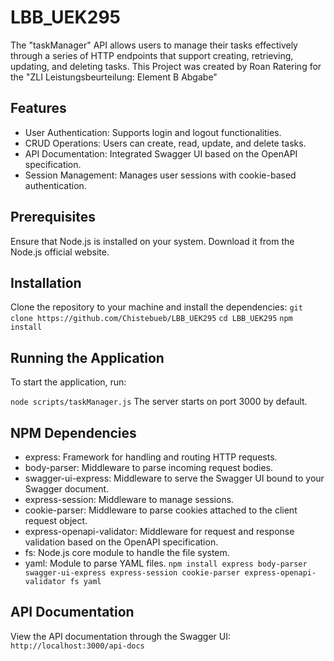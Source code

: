 # LBB_UEK295
The "taskManager" API allows users to manage their tasks effectively through a series of HTTP endpoints that support creating, retrieving, updating, and deleting tasks. This Project was created by Roan Ratering for the "ZLI Leistungsbeurteilung: Element B Abgabe"
## Features
+ User Authentication: Supports login and logout functionalities.
+ CRUD Operations: Users can create, read, update, and delete tasks.
+ API Documentation: Integrated Swagger UI based on the OpenAPI specification.
+ Session Management: Manages user sessions with cookie-based authentication.
## Prerequisites
Ensure that Node.js is installed on your system. Download it from the Node.js official website.
## Installation
Clone the repository to your machine and install the dependencies:
```git clone https://github.com/Chistebueb/LBB_UEK295```
```cd LBB_UEK295```
```npm install```
## Running the Application
To start the application, run:

```node scripts/taskManager.js```
The server starts on port 3000 by default.

## NPM Dependencies
+ express: Framework for handling and routing HTTP requests.
+ body-parser: Middleware to parse incoming request bodies.
+ swagger-ui-express: Middleware to serve the Swagger UI bound to your Swagger document.
+ express-session: Middleware to manage sessions.
+ cookie-parser: Middleware to parse cookies attached to the client request object.
+ express-openapi-validator: Middleware for request and response validation based on the OpenAPI specification.
+ fs: Node.js core module to handle the file system.
+ yaml: Module to parse YAML files.
```npm install express body-parser swagger-ui-express express-session cookie-parser express-openapi-validator fs yaml```
## API Documentation
View the API documentation through the Swagger UI:
```http://localhost:3000/api-docs```